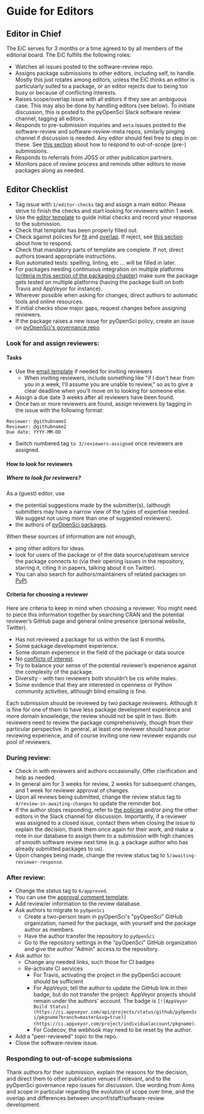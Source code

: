 # Guide for Editors

## Editor in Chief

The EiC serves for 3 months or a time agreed to by all members of the editorial board. The EiC fulfills the following roles:

- Watches all issues posted to the software-review repo.
-  Assigns package submissions to other editors, including self, to handle. Mostly this just rotates among editors, unless the EiC thinks an editor is particularly suited to a package, or an editor rejects due to being too busy or because of conflicting interests.
- Raises scope/overlap issue with all editors if they see an ambiguous case.  This may also be done by handling editors (see below). To initiate discussion, this is posted to the pyOpenSci Slack software review channel, tagging all editors.
 - Responds to pre-submission inquiries and `meta` issues posted to the software-review and software-review-meta repos, similarly pinging channel if discussion is needed. Any editor should feel free to step in on these. See [this section](#responding-to-out-of-scope-submissions) about how to respond to out-of-scope (pre-) submissions.
 - Responds to referrals from JOSS or other publication partners.
 - Monitors pace of review process and reminds other editors to move packages along as needed.
 

## Editor Checklist


-   Tag issue with `1/editor-checks` tag and assign a main editor. Please strive to finish the checks and start looking for reviewers within 1 week.
-   Use the [editor template](../appendices/templates#editors-template) to guide initial checks and record your response to the submission. 
-   Check that template has been properly filled out.
-   Check against policies for [fit](aims_scope#package-categories) and [overlap](aims_scope#package-overlap). If reject, see [this section](#responding-to-out-of-scope-submissions) about how to respond.
-   Check that mandatory parts of template are complete.  If not, direct authors toward appropriate instructions.
-   Run automated tests: spelling, linting, etc ... will be filled in later. 
-   For packages needing continuous integration on multiple platforms ([criteria in this section of the packaging chapter](../packaging/packaging_guide#continuous-integration)) make sure the package gets tested on multiple platforms (having the package built on both Travis and AppVeyor for instance).
-   Wherever possible when asking for changes, direct authors to automatic tools and online resources.
-   If initial checks show major gaps, request changes before assigning reviewers.
-   If the package raises a new issue for pyOpenSci policy, create an issue on [pyOpenSci's governance repo](https://github.com/pyOpenSci/governance)
    
### Look for and assign reviewers:

#### Tasks


-   Use the [email template](../appendices/templates#review-request-template) if needed for inviting reviewers
    -   When inviting reviewers, include something like "if I don't hear from you in a week, I'll assume you are unable to review," so as to give a clear deadline when you'll move on to looking for someone else.
-   Assign a due date 3 weeks after all reviewers have been found.
-   Once two or more reviewers are found, assign reviewers by tagging in the issue with the following format:
 
```  
Reviewer: @githubname1 
Reviewer: @githubname2
Due date: YYYY-MM-DD
```

-   Switch numbered tag `to 3/reviewers-assigned` once reviewers are assigned.

#### How to look for reviewers

##### Where to look for reviewers?

As a (guest) editor, use 
* the potential suggestions made by the submitter(s), (although submitters may have a narrow view of the types of expertise needed.  We suggest not using more than one of suggested reviewers).
* the authors of [pyOpenSci packages](https://github.com/pyOpenSci/). 

When these sources of information are not enough, 
* ping other editors for ideas.
* look for users of the package or of the data source/upstream service the package connects to (via their opening issues in the repository, starring it, citing it in papers, talking about it on Twitter). 
* You can also search for authors/maintainers of related packages on [PyPI](https://pypi.org/search/).

#### Criteria for choosing a reviewer

Here are criteria to keep in mind when choosing a reviewer. You might need to piece this information together by searching CRAN and the potential reviewer’s GitHub page and general online presence (personal website, Twitter).

* Has not reviewed a package for us within the last 6 months.
* Some package development experience.
* Some domain experience in the field of the package or data source
* No [conflicts of interest](peer_review_proc#conflict-of-interest).
* Try to balance your sense of the potential reviewer’s experience against the complexity of the package.
* Diversity - with two reviewers both shouldn’t be cis white males.
* Some evidence that they are interested in openness or Python community activities, although blind emailing is fine.

Each submission should be reviewed by _two_ package reviewers. Although it is fine for one of them to have less package development experience and more domain knowledge, the review should not be split in two.  Both reviewers need to review the package comprehensively, though from their particular perspective.  In general, at least one reviewer should have prior reviewing experience, and of course inviting one new reviewer expands our pool of reviewers.

### During review:

-   Check in with reviewers and authors occasionally. Offer clarification and help as needed.
-   In general aim for 3 weeks for review, 2 weeks for subsequent changes, and 1 week for reviewer approval of changes.
-   Upon all reviews being submitted, change the review status tag to `4/review-in-awaiting-changes` to update the reminder bot.
-   If the author stops responding, refer to [the policies](peer_review_proc#review-process-guidelines) and/or ping the other editors in the Slack channel for discussion. Importantly, if a reviewer was assigned to a closed issue, contact them when closing the issue to explain the decision, thank them once again for their work, and make a note in our database to assign them to a submission with high chances of smooth software review next time (e.g. a package author who has already submitted packages to us).
-   Upon changes being made, change the review status tag to `5/awaiting-reviewer-response`.
    
### After review:

-   Change the status tag to `6/approved`.
-   You can use the [approval comment template](../appendices/templates#approval-comment-template).
-   Add review/er information to the review database.
-   Ask authors to migrate to `pyOpenSci`
    -   Create a two-person team in pyOpenSci's "pyOpenSci" GitHub organization, named for the package, with yourself and the package author as members.
    -   Have the author transfer the repository to `pyOpenSci`
    -   Go to the repository settings in the "pyOpenSci" GitHub organization and give the author "Admin" access to the repository. 
-   Ask author to:
    -   Change any needed links, such those for CI badges
    -   Re-activate CI services
        -  For Travis, activating the project in the pyOpenSci account should be sufficient
        -  For AppVeyor, tell the author to update the GitHub link in their badge, but do not transfer the project: AppVeyor projects should remain under the authors' account. The badge is `[![AppVeyor Build Status](https://ci.appveyor.com/api/projects/status/github/pyOpenSci/pkgname?branch=master&svg=true)](https://ci.appveyor.com/project/individualaccount/pkgname)`.
        -  For Codecov, the webhook may need to be reset by the author.
-   Add a "peer-reviewed" topic to the repo.
-   Close the software-review issue. 


### Responding to out-of-scope submissions
Thank authors for their submission, explain the reasons for the decision, and direct them to other publication venues if relevant, and to the pyOpenSci governance repo issues for discussion. Use wording from Aims and scope in particular regarding the evolution of scope over time, and the overlap and differences between unconf/staff/software-review development.
